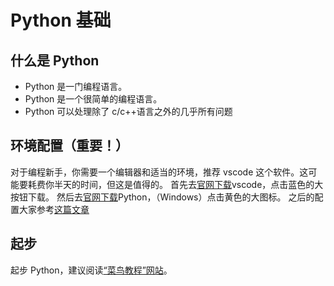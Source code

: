 # Python 基础

## 什么是 Python

- Python 是一门编程语言。
- Python 是一个很简单的编程语言。
- Python 可以处理除了 c/c++语言之外的几乎所有问题

## 环境配置（重要！）

对于编程新手，你需要一个编辑器和适当的环境，推荐 vscode 这个软件。这可能要耗费你半天的时间，但这是值得的。
首先去[官网下载](https://code.visualstudio.com/)vscode，点击蓝色的大按钮下载。
然后去[官网下载](https://www.python.org/downloads/)Python，（Windows）点击黄色的大图标。
之后的配置大家参考[这篇文章](https://zhuanlan.zhihu.com/p/31417084)

## 起步

起步 Python，建议阅读[“菜鸟教程”网站](https://www.runoob.com/python3/python3-tutorial.html)。
